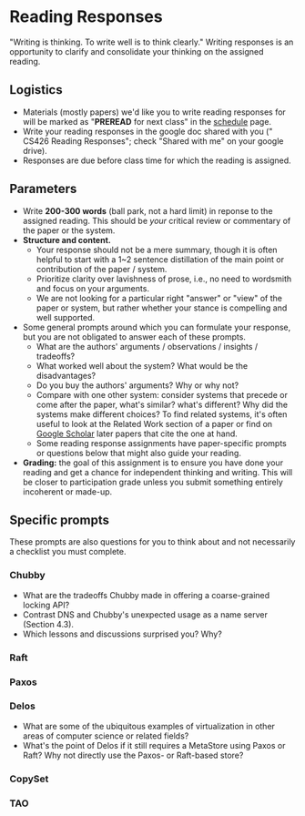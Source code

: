 # Reading Responses
"Writing is thinking. To write well is to think clearly." Writing responses is an opportunity to clarify and consolidate your thinking on the assigned reading.

## Logistics
* Materials (mostly papers) we'd like you to write reading responses for will be marked as "**PREREAD** for next class" in the [schedule](http://cs426.cloud/schedule.shtml) page.
* Write your reading responses in the google doc shared with you ("<NetID> CS426 Reading Responses"; check "Shared with me" on your google drive).
* Responses are due before class time for which the reading is assigned.

## Parameters
* Write **200-300 words** (ball park, not a hard limit) in reponse to the assigned reading. This should be _your_ critical review or commentary of the paper or the system.
* **Structure and content.**
  * Your response should not be a mere summary, though it is often helpful to start with a 1~2 sentence distillation of the main point or contribution of the paper / system.
  * Prioritize clarity over lavishness of prose, i.e., no need to wordsmith and focus on your arguments.
  * We are not looking for a particular right "answer" or "view" of the paper or system, but rather whether your stance is compelling and well supported.
* Some general prompts around which you can formulate your response, but you are not obligated to answer each of these prompts.
  * What are the authors' arguments / observations / insights / tradeoffs?
  * What worked well about the system? What would be the disadvantages?
  * Do you buy the authors' arguments? Why or why not?
  * Compare with one other system: consider systems that precede or come after the paper, what's similar? what's different? Why did the systems make different choices? To find related systems, it's often useful to look at the Related Work section of a paper or find on [Google Scholar](https://scholar.google.com/) later papers that cite the one at hand.
  * Some reading response assignments have paper-specific prompts or questions below that might also guide your reading.
* **Grading:** the goal of this assignment is to ensure you have done your reading and get a chance for independent thinking and writing. This will be closer to participation grade unless you submit something entirely incoherent or made-up.

## Specific prompts
These prompts are also questions for you to think about and not necessarily a checklist you must complete.

### Chubby
* What are the tradeoffs Chubby made in offering a coarse-grained locking API?
* Contrast DNS and Chubby's unexpected usage as a name server (Section 4.3).
* Which lessons and discussions surprised you? Why?

### Raft

### Paxos

### Delos
* What are some of the ubiquitous examples of virtualization in other areas of computer science or related fields?
* What's the point of Delos if it still requires a MetaStore using Paxos or Raft? Why not directly use the Paxos- or Raft-based store?

### CopySet

### TAO
